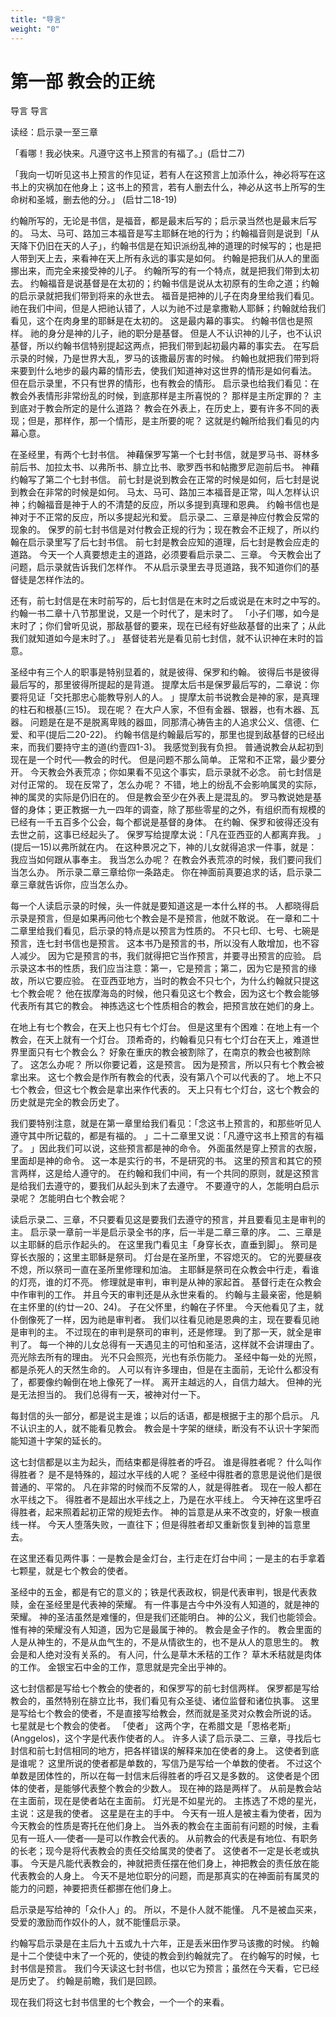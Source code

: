 ```yaml
---
title: "导言"
weight: "0"
---
```


# 第一部 教会的正统

导言
导言

读经：启示录一至三章

「看哪！我必快来。凡遵守这书上预言的有福了。」(启廿二7)

「我向一切听见这书上预言的作见证，若有人在这预言上加添什么，神必将写在这书上的灾祸加在他身上；这书上的预言，若有人删去什么，神必从这书上所写的生命树和圣城，删去他的分。」
(启廿二18-19)

约翰所写的，无论是书信，是福音，都是最末后写的；启示录当然也是最末后写的。
马太、马可、路加三本福音是写主耶稣在地的行为；约翰福音则是说到「从天降下仍旧在天的人子」，约翰书信是在知识派纷乱神的道理的时候写的；也是把人带到天上去，来看神在天上所有永远的事实是如何。
约翰是把我们从人的里面挪出来，而完全来接受神的儿子。
约翰所写的有一个特点，就是把我们带到太初去。
约翰福音是说基督是在太初的；约翰书信是说从太初原有的生命之道；约翰的启示录就把我们带到将来的永世去。
福音是把神的儿子在肉身里给我们看见。
祂在我们中间，但是人把祂认错了，人以为祂不过是拿撒勒人耶稣；约翰就给我们看见，这个在肉身里的耶稣是在太初的。
这是最内幕的事实。
约翰书信也是照样。
祂的身分是神的儿子，祂的职分是基督。
但是人不认识神的儿子，也不认识基督，所以约翰书信特别提起这两点，把我们带到起初最内幕的事实去。
在写启示录的时候，乃是世界大乱，罗马的该撒最厉害的时候。
约翰也就把我们带到将来要到什么地步的最内幕的情形去，使我们知道神对这世界的情形是如何看法。
但在启示录里，不只有世界的情形，也有教会的情形。
启示录也给我们看见：在教会外表情形非常纷乱的时候，到底那样是主所喜悦的？
那样是主所定罪的？
主到底对于教会所定的是什么道路？
教会在外表上，在历史上，要有许多不同的表现；但是，那样作，那一个情形，是主所要的呢？
这就是约翰所给我们看见的内幕心意。

在圣经里，有两个七封书信。
神藉保罗写第一个七封书信，就是罗马书、哥林多前后书、加拉太书、以弗所书、腓立比书、歌罗西书和帖撒罗尼迦前后书。
神藉约翰写了第二个七封书信。
前七封是说到教会在正常的时候是如何，后七封是说到教会在非常的时候是如何。
马太、马可、路加三本福音是正常，叫人怎样认识神；约翰福音是神于人的不清楚的反应，所以多提到真理和恩典。
约翰书信也是神对于不正常的反应，所以多提起光和爱。
启示录二、三章是神应付教会反常的现象的。
保罗的前七封书信是对付教会正规的行为；现在教会不正规了，所以约翰在启示录里写了后七封书信。
前七封是教会应知的道理，后七封是教会应走的道路。
今天一个人真要想走主的道路，必须要看启示录二、三章。
今天教会出了问题，启示录就告诉我们怎样作。
不从启示录里去寻觅道路，我不知道你们的基督徒是怎样作法的。

还有，前七封信是在末时前写的，后七封信是在末时之后或说是在末时之中写的。
约翰一书二章十八节那里说，又是一个时代了，是末时了。
「小子们哪，如今是末时了；你们曾听见说，那敌基督的要来，现在已经有好些敌基督的出来了；从此我们就知道如今是末时了。」
基督徒若光是看见前七封信，就不认识神在末时的旨意。

圣经中有三个人的职事是特别显着的，就是彼得、保罗和约翰。
彼得后书是彼得最后写的，那里彼得所提起的是背道。
提摩太后书是保罗最后写的，二章说：你要将见证「交托那忠心能教导别人的人。
」提摩太前书说教会是神的家，是真理的柱石和根基(三15)。
现在呢？
在大户人家，不但有金器、银器，也有木器、瓦器。
问题是在是不是脱离卑贱的器皿，同那清心祷告主的人追求公义、信德、仁爱、和平(提后二20-22)。
约翰书信是约翰最后写的，那里也提到敌基督的已经出来，而我们要持守主的道(约壹四1-3)。
我感觉到我有负担。
普通说教会从起初到现在是一个时代──教会的时代。
但是问题不那么简单。
正常和不正常，最少要分开。
今天教会外表荒凉；你如果看不见这个事实，启示录就不必念。
前七封信是对付正常的。
现在反常了，怎么办呢？
不错，地上的纷乱不会影响属灵的实际，神的属灵的实际是仍旧在的。
但是教会至少在外表上是混乱的。
罗马教说她是基督的身体；更正教据一九一四年的调查，除了那些零星的之外，有组织而有规模的已经有一千五百多个公会，每个都说是基督的身体。
在约翰、保罗和彼得还没有去世之前，这事已经起头了。
保罗写给提摩太说：「凡在亚西亚的人都离弃我。
」(提后一15)以弗所就在内。
在这种景况之下，神的儿女就得追求一件事，就是：我应当如何跟从事奉主。
我当怎么办呢？
在教会外表荒凉的时候，我们要问我们当怎么办。
所示录二章三章给你一条路走。
你在神面前真要追求的话，启示录二章三章就告诉你，应当怎么办。

每一个人读启示录的时候，头一件就是要知道这是一本什么样的书。
人都晓得启示录是预言，但是如果再问他七个教会是不是预言，他就不敢说。
在一章和二十二章里给我们看见，启示录的特点是以预言为性质的。
不只七印、七号、七碗是预言，连七封书信也是预言。
这本书乃是预言的书，所以没有人敢增加，也不容人减少。
因为它是预言的书，我们就得把它当作预言，并要寻出预言的应验。
启示录这本书的性质，我们应当注意：第一，它是预言；第二，因为它是预言的缘故，所以它要应验。
在亚西亚地方，当时的教会不只七个，为什么约翰就只提这七个教会呢？
他在拔摩海岛的时候，他只看见这七个教会，因为这七个教会能够代表所有其它的教会。
神拣选这七个性质相合的教会，把预言放在她们的身上。

在地上有七个教会，在天上也只有七个灯台。
但是这里有个困难：在地上有一个教会，在天上就有一个灯台。
顶希奇的，约翰看见只有七个灯台在天上，难道世界里面只有七个教会么？
好象在重庆的教会被割除了，在南京的教会也被割除了。
这怎么办呢？
所以你要记着，这是预言。
因为是预言，所以只有七个教会被拿出来。
这七个教会是作所有教会的代表，没有第八个可以代表的了。
地上不只七个教会，但这七个教会是拿出来作代表的。
天上只有七个灯台，这七个教会的历史就是完全的教会历史了。

我们要特别注意，就是在第一章里给我们看见：「念这书上预言的，和那些听见人遵守其中所记载的，都是有福的。
」二十二章里又说：「凡遵守这书上预言的有福了。
」因此我们可以说，这些预言都是神的命令。
外面虽然是穿上预言的衣服，里面却是神的命令。
这一本是实行的书，不是研究的书。
这里的预言和其它的预言两样，这是给人遵守的。
在约翰和我们中间，有一个共同的原则，就是这预言是给我们去遵守的，要我们从起头到末了去遵守。
不要遵守的人，怎能明白启示录呢？
怎能明白七个教会呢？

读启示录二、三章，不只要看见这是要我们去遵守的预言，并且要看见主是审判的主。
启示录一章前一半是启示录全书的序，后一半是二章三章的序。
二、三章是以主耶稣的启示作起头的。
在这里我门看见主「身穿长衣，直垂到脚」。
祭司是穿长衣服的；这里主耶稣是祭司。
灯台是在圣所里，不容熄灭的。
它的光要昼夜不熄，所以祭司一直在圣所里修理和加油。
主耶稣是祭司在众教会中行走，看谁的灯亮，谁的灯不亮。
修理就是审判，审判是从神的家起首。
基督行走在众教会中作审判的工作。
并且今天的审判还是从永世来看的。
约翰与主最亲密，他是躺在主怀里的(约廿一20、24)。
子在父怀里，约翰在子怀里。
今天他看见了主，就仆倒像死了一样，因为祂是审判者。
我们以往看见祂是恩典的主，现在要看见祂是审判的主。
不过现在的审判是祭司的审判，还是修理。
到了那一天，就全是审判了。
每一个神的儿女总得有一天遇见主的可怕和圣洁，这样就不会讲理由了。
亮光除去所有的理由。
光不只会照亮，光也有杀伤能力。
圣经中每一处的光照，都是杀死人的天然生命的。
人可以有许多理由，但是在主面前，无论什么都没有了，都要像约翰倒在地上像死了一样。
离开主越远的人，自信力越大。
但神的光是无法担当的。
我们总得有一天，被神对付一下。

每封信的头一部分，都是说主是谁；以后的话语，都是根据于主的那个启示。
凡不认识主的人，就不能看见教会。
教会是十字架的继续，断没有不认识十字架而能知道十字架的延长的。

这七封信都是以主为起头，而结束都是得胜者的呼召。
谁是得胜者呢？
什么叫作得胜者？
是不是特殊的，超过水平线的人呢？
圣经中得胜者的意思是说他们是很普通的、平常的。
凡在非常的时候而不反常的人，就是得胜者。
现在一般人都在水平线之下。
得胜者不是超出水平线之上，乃是在水平线上。
今天神在这里呼召得胜者，起来照着起初正常的规矩去作。
神的旨意是从来不改变的，好象一根直线一样。
今天人堕落失败，一直往下；但是得胜者却又重新恢复到神的旨意里去。

在这里还看见两件事：一是教会是金灯台，主行走在灯台中间；一是主的右手拿着七颗星，就是七个教会的使者。

圣经中的五金，都是有它的意义的；铁是代表政权，铜是代表审判，银是代表救赎，金在圣经里是代表神的荣耀。
有一件事是古今中外没有人知道的，就是神的荣耀。
神的圣洁虽然是难懂的，但是我们还能明白。
神的公义，我们也能领会。
惟有神的荣耀没有人知道，因为它是最属于神的。
教会是金子作的。
教会里面的人是从神生的，不是从血气生的，不是从情欲生的，也不是从人的意思生的。
教会是和人绝对没有关系的。
有人问，什么是草木禾秸的工作？
草木禾秸就是肉体的工作。
金银宝石中金的工作，意思就是完全出乎神的。

这七封信都是写给七个教会的使者的，和保罗写的前七封信两样。
保罗都是写给教会的，虽然特别在腓立比书，我们看见有众圣徒、诸位监督和诸位执事。
这里是写给七个教会的使者，不是直接写给教会，然而就是圣灵对众教会所说的话。
七星就是七个教会的使者。
「使者」
这两个字，在希腊文是「恩格老斯」(Anggelos)，这个字是代表作使者的人。
许多人读了启示录二、三章，寻找后七封信和前七封信相同的地方，把各样错误的解释来加在使者的身上。
这使者到底是谁呢？
这里所说的使者都是单数的，写信乃是写给一个单数的使者。
不过这个单数是团体性的，所以在每一封信末后得胜者的呼召又是多数的。
这使者是个团体的使者，是能够代表整个教会的少数人。
现在神的路是两样了。
从前是教会站在主面前，现在是使者站在主面前。
灯光是不如星光的。
主拣选了不熄的星光，主说：这是我的使者。
这星是在主的手中。
今天有一班人是被主看为使者，因为今天教会的性质是寄托在他们身上。
当外表的教会在主面前有问题的时候，主看见有一班人──使者──是可以作教会代表的。
从前教会的代表是有地位、有职务的长老；现今是将代表教会的责任交给属灵的使者了。
这使者不一定是长老或执事。
今天是凡能代表教会的，神就把责任摆在他们身上，神把教会的责任放在能代表教会的人身上。
今天不是地位职分的问题，而是那真实的在神面前有属灵的能力的问题，神要把责任都挪在他们身上。

启示录是写给神的「众仆人」的。
所以，不是仆人就不能懂。
凡不是被血买来，受爱的激励而作奴仆的人，就不能懂启示录。

约翰写启示录是在主后九十五或九十六年，正是丢米田作罗马该撒的时候。
约翰是十二个使徒中末了一个死的，使徒的教会到约翰就完了。
在约翰写的时候，七封书信是预言。
我们今天读这七封书信，也以它为预言；虽然在今天看，它已经是历史了。
约翰是前瞻，我们是回顾。

现在我们将这七封书信里的七个教会，一个一个的来看。
